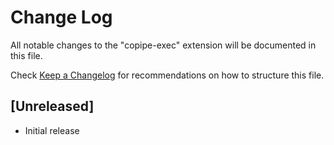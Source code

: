 # Change Log

All notable changes to the "copipe-exec" extension will be documented in this file.

Check [Keep a Changelog](http://keepachangelog.com/) for recommendations on how to structure this file.

## [Unreleased]

- Initial release